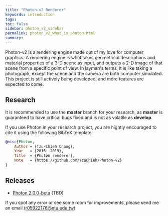 ```yaml
---
title: "Photon-v2 Renderer"
keywords: introduction
tags: 
toc: false
sidebar: photon_v2_sidebar
permalink: photon_v2_what_is_photon.html
summary: 
---
```


Photon-v2 is a rendering engine made out of my love for computer graphics. A rendering engine is what takes geometrical descriptions and material properties of a 3-D scene as input, and outputs a 2-D image of that scene from a specific point of view. In layman's terms, it is like taking a photograph, except the scene and the camera are both computer simulated. This project is still actively being developed, and more features are expected to come.

## Research

It is recommended to use the **master** branch for your research, as **master** is guaranteed to have critical bugs fixed and is not as volatile as **develop**. 

If you use Photon in your research project, you are hightly encouraged to cite it using the following BibTeX template:

```latex.bib
@misc{Photon,
	Author = {Tzu-Chieh Chang},
	Year   = {2016--2019},
	Title  = {Photon renderer},
	Note   = {https://github.com/TzuChieh/Photon-v2}
}
```

## Releases

* [Photon 2.0.0-beta]() (TBD)

If you spot any error or see some room for improvements, please send me an email (r05922176@ntu.edu.tw).